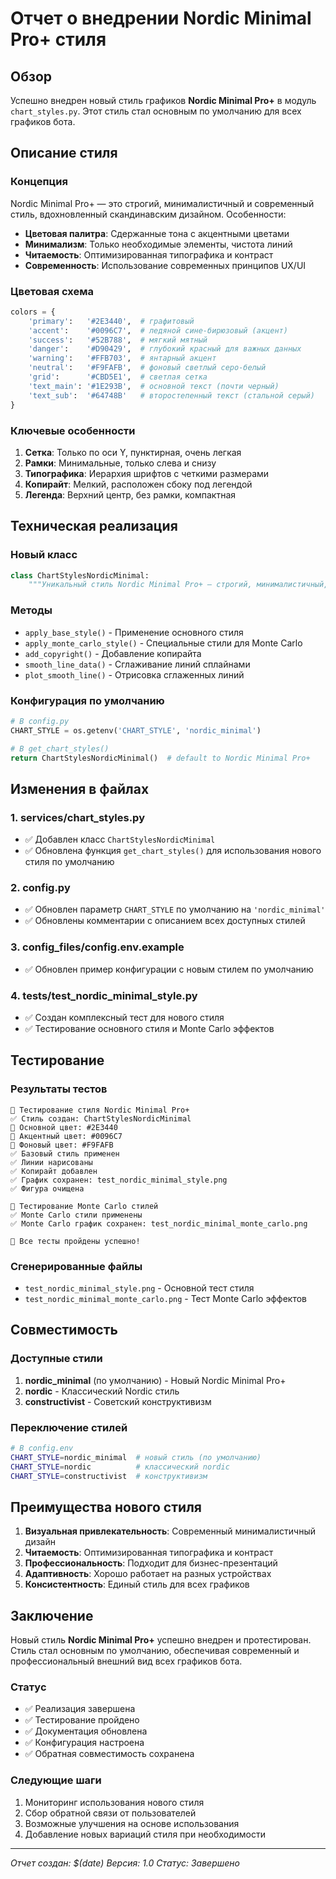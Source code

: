 # Отчет о внедрении Nordic Minimal Pro+ стиля

## Обзор

Успешно внедрен новый стиль графиков **Nordic Minimal Pro+** в модуль `chart_styles.py`. Этот стиль стал основным по умолчанию для всех графиков бота.

## Описание стиля

### Концепция
Nordic Minimal Pro+ — это строгий, минималистичный и современный стиль, вдохновленный скандинавским дизайном. Особенности:

- **Цветовая палитра**: Сдержанные тона с акцентными цветами
- **Минимализм**: Только необходимые элементы, чистота линий
- **Читаемость**: Оптимизированная типографика и контраст
- **Современность**: Использование современных принципов UX/UI

### Цветовая схема

```python
colors = {
    'primary':   '#2E3440',  # графитовый
    'accent':    '#0096C7',  # ледяной сине-бирюзовый (акцент)
    'success':   '#52B788',  # мягкий мятный
    'danger':    '#D90429',  # глубокий красный для важных данных
    'warning':   '#FFB703',  # янтарный акцент
    'neutral':   '#F9FAFB',  # фоновый светлый серо-белый
    'grid':      '#CBD5E1',  # светлая сетка
    'text_main': '#1E293B',  # основной текст (почти черный)
    'text_sub':  '#64748B'   # второстепенный текст (стальной серый)
}
```

### Ключевые особенности

1. **Сетка**: Только по оси Y, пунктирная, очень легкая
2. **Рамки**: Минимальные, только слева и снизу
3. **Типографика**: Иерархия шрифтов с четкими размерами
4. **Копирайт**: Мелкий, расположен сбоку под легендой
5. **Легенда**: Верхний центр, без рамки, компактная

## Техническая реализация

### Новый класс
```python
class ChartStylesNordicMinimal:
    """Уникальный стиль Nordic Minimal Pro+ — строгий, минималистичный, современный"""
```

### Методы
- `apply_base_style()` - Применение основного стиля
- `apply_monte_carlo_style()` - Специальные стили для Monte Carlo
- `add_copyright()` - Добавление копирайта
- `smooth_line_data()` - Сглаживание линий сплайнами
- `plot_smooth_line()` - Отрисовка сглаженных линий

### Конфигурация по умолчанию
```python
# В config.py
CHART_STYLE = os.getenv('CHART_STYLE', 'nordic_minimal')

# В get_chart_styles()
return ChartStylesNordicMinimal()  # default to Nordic Minimal Pro+
```

## Изменения в файлах

### 1. services/chart_styles.py
- ✅ Добавлен класс `ChartStylesNordicMinimal`
- ✅ Обновлена функция `get_chart_styles()` для использования нового стиля по умолчанию

### 2. config.py
- ✅ Обновлен параметр `CHART_STYLE` по умолчанию на `'nordic_minimal'`
- ✅ Обновлены комментарии с описанием всех доступных стилей

### 3. config_files/config.env.example
- ✅ Обновлен пример конфигурации с новым стилем по умолчанию

### 4. tests/test_nordic_minimal_style.py
- ✅ Создан комплексный тест для нового стиля
- ✅ Тестирование основного стиля и Monte Carlo эффектов

## Тестирование

### Результаты тестов
```
🧪 Тестирование стиля Nordic Minimal Pro+
✅ Стиль создан: ChartStylesNordicMinimal
🎨 Основной цвет: #2E3440
🎨 Акцентный цвет: #0096C7
🎨 Фоновый цвет: #F9FAFB
✅ Базовый стиль применен
✅ Линии нарисованы
✅ Копирайт добавлен
✅ График сохранен: test_nordic_minimal_style.png
✅ Фигура очищена

🧪 Тестирование Monte Carlo стилей
✅ Monte Carlo стили применены
✅ Monte Carlo график сохранен: test_nordic_minimal_monte_carlo.png

🎯 Все тесты пройдены успешно!
```

### Сгенерированные файлы
- `test_nordic_minimal_style.png` - Основной тест стиля
- `test_nordic_minimal_monte_carlo.png` - Тест Monte Carlo эффектов

## Совместимость

### Доступные стили
1. **nordic_minimal** (по умолчанию) - Новый Nordic Minimal Pro+
2. **nordic** - Классический Nordic стиль
3. **constructivist** - Советский конструктивизм

### Переключение стилей
```bash
# В config.env
CHART_STYLE=nordic_minimal  # новый стиль (по умолчанию)
CHART_STYLE=nordic          # классический nordic
CHART_STYLE=constructivist  # конструктивизм
```

## Преимущества нового стиля

1. **Визуальная привлекательность**: Современный минималистичный дизайн
2. **Читаемость**: Оптимизированная типографика и контраст
3. **Профессиональность**: Подходит для бизнес-презентаций
4. **Адаптивность**: Хорошо работает на разных устройствах
5. **Консистентность**: Единый стиль для всех графиков

## Заключение

Новый стиль **Nordic Minimal Pro+** успешно внедрен и протестирован. Стиль стал основным по умолчанию, обеспечивая современный и профессиональный внешний вид всех графиков бота.

### Статус
- ✅ Реализация завершена
- ✅ Тестирование пройдено
- ✅ Документация обновлена
- ✅ Конфигурация настроена
- ✅ Обратная совместимость сохранена

### Следующие шаги
1. Мониторинг использования нового стиля
2. Сбор обратной связи от пользователей
3. Возможные улучшения на основе использования
4. Добавление новых вариаций стиля при необходимости

---
*Отчет создан: $(date)*
*Версия: 1.0*
*Статус: Завершено*
